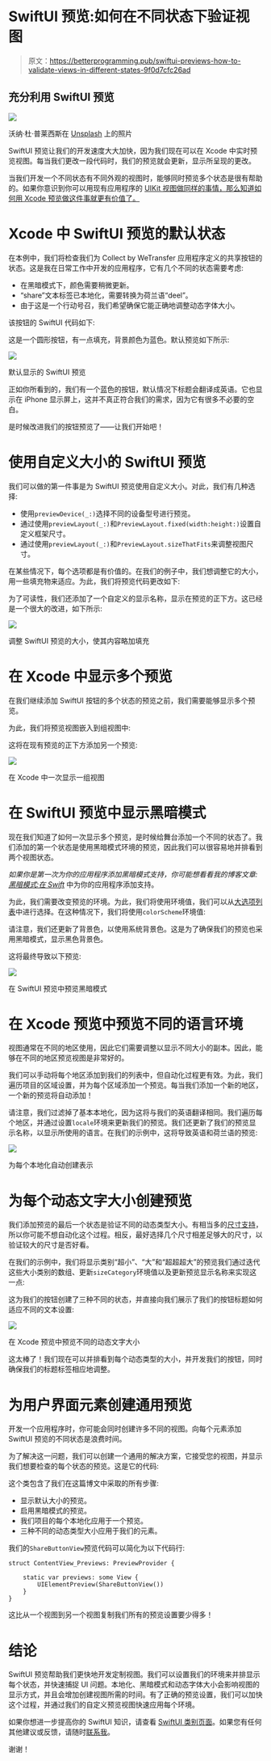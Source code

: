# SwiftUI 预览:如何在不同状态下验证视图

> 原文：<https://betterprogramming.pub/swiftui-previews-how-to-validate-views-in-different-states-9f0d7cfc26ad>

## 充分利用 SwiftUI 预览

![](img/58eb74fba4d331107db1b4fe0f9a62b9.png)

沃纳·杜·普莱西斯在 [Unsplash](https://unsplash.com/s/photos/future?utm_source=unsplash&utm_medium=referral&utm_content=creditCopyText) 上的照片

SwiftUI 预览让我们的开发速度大大加快，因为我们现在可以在 Xcode 中实时预览视图。每当我们更改一段代码时，我们的预览就会更新，显示所呈现的更改。

当我们开发一个不同状态有不同外观的视图时，能够同时预览多个状态是很有帮助的。如果你意识到你可以用现有应用程序的 [UIKit 视图做同样的事情，那么知道如何用 Xcode 预览做这件事就更有价值了。](https://www.avanderlee.com/xcode/xcode-previews/)

# Xcode 中 SwiftUI 预览的默认状态

在本例中，我们将检查我们为 Collect by WeTransfer 应用程序定义的共享按钮的状态。这是我在日常工作中开发的应用程序，它有几个不同的状态需要考虑:

*   在黑暗模式下，颜色需要稍微更新。
*   “share”文本标签已本地化，需要转换为荷兰语“deel”。
*   由于这是一个行动号召，我们希望确保它能正确地调整动态字体大小。

该按钮的 SwiftUI 代码如下:

这是一个圆形按钮，有一点填充，背景颜色为蓝色。默认预览如下所示:

![](img/e51ce88a64dd254cc3e88484ffc486c3.png)

默认显示的 SwiftUI 预览

正如你所看到的，我们有一个蓝色的按钮，默认情况下标题会翻译成英语。它也显示在 iPhone 显示屏上，这并不真正符合我们的需求，因为它有很多不必要的空白。

是时候改进我们的按钮预览了——让我们开始吧！

# 使用自定义大小的 SwiftUI 预览

我们可以做的第一件事是为 SwiftUI 预览使用自定义大小。对此，我们有几种选择:

*   使用`previewDevice(_:)`选择不同的设备型号进行预览。
*   通过使用`previewLayout(_:)`和`PreviewLayout.fixed(width:height:)`设置自定义框架尺寸。
*   通过使用`previewLayout(_:)`和`PreviewLayout.sizeThatFits`来调整视图尺寸。

在某些情况下，每个选项都是有价值的。在我们的例子中，我们想调整它的大小，用一些填充物来适应。为此，我们将预览代码更改如下:

为了可读性，我们还添加了一个自定义的显示名称，显示在预览的正下方。这已经是一个很大的改进，如下所示:

![](img/ce1a4136d6529e713038f77f69334ecd.png)

调整 SwiftUI 预览的大小，使其内容略加填充

# 在 Xcode 中显示多个预览

在我们继续添加 SwiftUI 按钮的多个状态的预览之前，我们需要能够显示多个预览。

为此，我们将预览视图嵌入到组视图中:

这将在现有预览的正下方添加另一个预览:

![](img/d33008ba06bb8ee24dfadbeba13f76de.png)

在 Xcode 中一次显示一组视图

# 在 SwiftUI 预览中显示黑暗模式

现在我们知道了如何一次显示多个预览，是时候给舞台添加一个不同的状态了。我们添加的第一个状态是使用黑暗模式环境的预览，因此我们可以很容易地并排看到两个视图状态。

*如果你是第一次为你的应用程序添加黑暗模式支持，你可能想看看我的博客文章:* [*黑暗模式:在 Swift*](https://www.avanderlee.com/swift/dark-mode-support-ios/) 中为你的应用程序添加支持。

为此，我们需要改变预览的环境。为此，我们将使用环境值，我们可以从[大选项列表](https://developer.apple.com/documentation/swiftui/environmentvalues)中进行选择。在这种情况下，我们将使用`colorScheme`环境值:

请注意，我们还更新了背景色，以使用系统背景色。这是为了确保我们的预览也采用黑暗模式，显示黑色背景色。

这将最终导致以下预览:

![](img/eab75159b99830a59ea91b7583cc17dc.png)

在 SwiftUI 预览中预览黑暗模式

# 在 Xcode 预览中预览不同的语言环境

视图通常在不同的地区使用，因此它们需要调整以显示不同大小的副本。因此，能够在不同的地区预览视图是非常好的。

我们可以手动将每个地区添加到我们的列表中，但自动化过程更有效。为此，我们遍历项目的区域设置，并为每个区域添加一个预览。每当我们添加一个新的地区，一个新的预览将自动添加！

请注意，我们过滤掉了基本本地化，因为这将与我们的英语翻译相同。我们遍历每个地区，并通过设置`locale`环境来更新我们的预览。我们还更新了我们的预览显示名称，以显示所使用的语言。在我们的示例中，这将导致英语和荷兰语的预览:

![](img/69b96c841fe163a89c64a0082822c572.png)

为每个本地化自动创建表示

# 为每个动态文字大小创建预览

我们添加预览的最后一个状态是验证不同的动态类型大小。有相当多的[尺寸支持](https://developer.apple.com/design/human-interface-guidelines/ios/visual-design/typography/#Dynamic_Type_Sizes)，所以你可能不想自动化这个过程。相反，最好选择几个尺寸相差足够大的尺寸，以验证较大的尺寸是否好看。

在我们的示例中，我们将显示类别“超小”、“大”和“超超超大”的预览我们通过迭代这些大小类别的数组、更新`sizeCategory`环境值以及更新预览显示名称来实现这一点:

这为我们的按钮创建了三种不同的状态，并直接向我们展示了我们的按钮标题如何适应不同的文本设置:

![](img/b59ed390ca59e75bbefdfdacd5140ce9.png)

在 Xcode 预览中预览不同的动态文字大小

这太棒了！我们现在可以并排看到每个动态类型的大小，并开发我们的按钮，同时确保我们的标题标签相应地调整。

# 为用户界面元素创建通用预览

开发一个应用程序时，你可能会同时创建许多不同的视图。向每个元素添加 SwiftUI 预览的不同状态是浪费时间。

为了解决这一问题，我们可以创建一个通用的解决方案，它接受您的视图，并显示我们想要检查的每个状态的预览。这是它的代码:

这个类包含了我们在这篇博文中采取的所有步骤:

*   显示默认大小的预览。
*   启用黑暗模式的预览。
*   我们项目的每个本地化应用于一个预览。
*   三种不同的动态类型大小应用于我们的元素。

我们的`ShareButtonView`预览代码可以简化为以下代码行:

```
struct ContentView_Previews: PreviewProvider {

    static var previews: some View {
        UIElementPreview(ShareButtonView())
    }
}
```

这比从一个视图到另一个视图复制我们所有的预览设置要少得多！

# 结论

SwiftUI 预览帮助我们更快地开发定制视图。我们可以设置我们的环境来并排显示每个状态，并快速捕捉 UI 问题。本地化、黑暗模式和动态字体大小会影响视图的显示方式，并且会增加创建视图所需的时间。有了正确的预览设置，我们可以加快这个过程，并通过我们的自定义预览视图快速应用每个环境。

如果你想进一步提高你的 SwiftUI 知识，请查看 [SwiftUI 类别页面](https://www.avanderlee.com/category/swiftui/)。如果您有任何其他建议或反馈，请随时[联系我](mailto:contact@avanderlee.com)。

谢谢！
